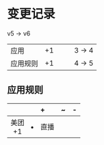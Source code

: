 # 变更记录

v5 -> v6

||||||
|-|:-:|:-:|:-:|:-:|
|应用|+1|||3 -> 4|
|应用规则|+1|||4 -> 5|

## 应用规则

||+|~|-|
|:-:|-|-|-|
|美团<br>+1|<li>直播|||
